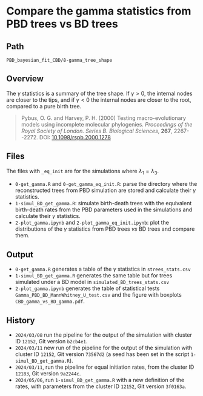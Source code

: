 # Compare the gamma statistics from PBD trees vs BD trees
## Path
``` 
PBD_bayesian_fit_CBD/8-gamma_tree_shape
```

## Overview
The $\gamma$ statistics is a summary of the tree shape. If $\gamma > 0$, the internal nodes are closer to the tips, and if $\gamma < 0$ the internal nodes are closer to the root, compared to a pure birth tree.

> Pybus, O. G. and Harvey, P. H. (2000) Testing macro-evolutionary models using incomplete molecular phylogenies. _Proceedings of the Royal Society of London. Series B. Biological Sciences_, **267**, 2267--2272. DOI: [10.1098/rspb.2000.1278](https://doi.org/10.1098/rspb.2000.1278)


## Files
The files with `_eq_init` are for the simulations where $\lambda_1 = \lambda_3$. 
* `0-get_gamma.R` and `0-get_gamma_eq_init.R`: parse the directory where the reconstructed trees from PBD simulation are stored and calculate their $\gamma$ statistics. 
* `1-simul_BD_get_gamma.R`: simulate birth-death trees with the equivalent birth-death rates from the PBD parameters used in the simulations and calculate their $\gamma$ statistics.
* `2-plot_gamma.ipynb` and `2-plot_gamma_eq_init.ipynb`: plot the distributions of the $\gamma$ statistics from PBD trees _vs_ BD trees and compare them.

## Output 
* `0-get_gamma.R` generates a table of the $\gamma$ statistics in `strees_stats.csv`
* `1-simul_BD_get_gamma.R` generates the same table but for trees simulated under a BD model in `simulated_BD_trees_stats.csv`
* `2-plot_gamma.ipynb` generates the table of statistical tests `Gamma_PBD_BD_MannWhitney_U_test.csv` and the figure with boxplots `CBD_gamma_vs_BD_gamma.pdf`. 

## History 
* `2024/03/08` run the pipeline for the output of the simulation with cluster ID `12152`, Git version `b2cb4e1`. 
* `2024/03/11` new run of the pipeline for the output of the simulation with cluster ID `12152`, Git version `73567d2` (a seed has been set in the script `1-simul_BD_get_gamma.R`). 
* `2024/03/11`, run the pipeline for equal initiation rates, from the cluster ID `12183`, Git version `9a2244c`. 
* `2024/05/06`, run `1-simul_BD_get_gamma.R` with a new definition of the rates, with parameters from the cluster ID `12152`, Git version `3f0163a`. 